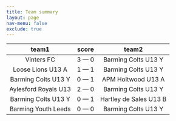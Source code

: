 ```yaml
---
title: Team summary
layout: page
nav-menu: false
exclude: true
---
```




|        team1         |    score    |         team2          |
|:--------------------:|:-----------:|:----------------------:|
|      Vinters FC      | 3 &mdash; 0 |  Barming Colts U13 Y   |
|  Loose Lions U13 A   | 1 &mdash; 1 |  Barming Colts U13 Y   |
| Barming Colts U13 Y  | 0 &mdash; 1 |   APM Holtwood U13 A   |
| Aylesford Royals U13 | 2 &mdash; 0 |  Barming Colts U13 Y   |
| Barming Colts U13 Y  | 0 &mdash; 1 | Hartley de Sales U13 B |
| Barming Youth Leeds  | 0 &mdash; 0 |  Barming Colts U13 Y   |

 <br /><br /><br />